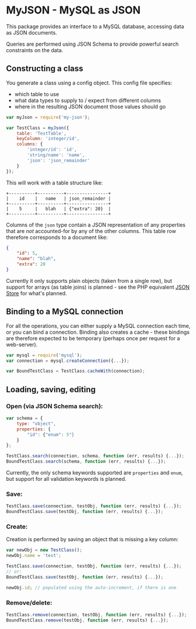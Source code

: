 # MyJSON - MySQL as JSON

This package provides an interface to a MySQL database, accessing data as JSON documents.

Queries are performed using JSON Schema to provide powerful search constraints on the data.

## Constructing a class

You generate a class using a config object.  This config file specifies:

* which table to use
* what data types to supply to / expect from different columns
* where in the resulting JSON document those values should go

```javascript
var myJson = require('my-json');

var TestClass = myJson({
	table: 'TestTable',
    keyColumn: 'integer/id',
	columns: {
		'integer/id': 'id',
		'string/name': 'name',
        'json': 'json_remainder'
	}
});
```

This will work with a table structure like:

```
+----------+----------+----------------+
|    id    |   name   | json_remainder |
+----------+----------+----------------+
|    5     |   blah   | {"extra": 20}  |
+----------+----------+----------------+
```

Columns of the `json` type contain a JSON representation of any properties that are *not* accounted-for by any of the other columns.  This table row therefore corresponds to a document like:

```json
{
    "id": 5,
    "name": "blah",
    "extra": 20
}
```

Currently it only supports plain objects (taken from a single row), but support for arrays (as table joins) is planned - see the PHP equivalent [JSON Store](https://github.com/geraintluff/json-store) for what's planned.

## Binding to a MySQL connection

For all the operations, you can either supply a MySQL connection each time, or you can bind a connection.  Binding also creates a cache - these bindings are therefore expected to be temporary (perhaps once per request for a web-server).

```javascript
var mysql = require('mysql');
var connection = mysql.createConnection({...});

var BoundTestClass = TestClass.cacheWith(connection);
```

## Loading, saving, editing

### Open (via JSON Schema search):

```javascript
var schema = {
	type: "object",
	properties: {
		"id": {"enum": 5"}
	}
};

TestClass.search(connection, schema, function (err, results) {...});
BoundTestClass.search(schema, function (err, results) {...});
```

Currently, the only schema keywords supported are `properties` and `enum`, but support for all validation keywords is planned.

### Save:

```javascript
TestClass.save(connection, testObj, function (err, results) {...});
BoundTestClass.save(testObj, function (err, results) {...});
```

### Create:

Creation is performed by saving an object that is missing a key column:

```javascript
var newObj = new TestClass();
newObj.name = 'test';

TestClass.save(connection, testObj, function (err, results) {...});
// or:
BoundTestClass.save(testObj, function (err, results) {...});

newObj.id; // populated using the auto-increment, if there is one
```

### Remove/delete:

```javascript
TestClass.remove(connection, testObj, function (err, results) {...});
BoundTestClass.remove(testObj, function (err, results) {...});
```